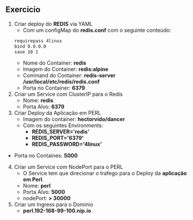 Exercicio
---------

1. Criar deploy do **REDIS** via YAML
   - Com um configMap do **redis.conf** com o seguinte conteúdo:
    ```txt
    requirepass 4linux
    bind 0.0.0.0
    save 10 1
    ```
   - Nome do Container: **redis**
   - Imagem do Container: **redis:alpine**
   - Command do Container: **redis-server /usr/local/etc/redis/redis.conf**
   - Porta no Container: **6379**
2. Criar um Service com ClusterIP para o Redis
   - Nome: **redis**
   - Porta Alvo: **6379**
3. Criar Deploy da Aplicação em PERL
   - Imagem do container: **hectorvido/dancer**
   - Com os seguintes Environments:
     - **REDIS_SERVER='redis'**
     - **REDIS_PORT='6379'**
     - **REDIS_PASSWORD='4linux'**
  - Porta no Containes: **5000**
4. Criar um Service com NodePort para o PERL
   - O Service tem que direcionar o trafego para o Deploy da **aplicação em Perl**.
   - Nome: **perl**
   - Porta Alvo: **5000**
   - nodePort: **> 30000**
5. Criar um Ingress para o Dominio
   - **perl.192-168-99-100.nip.io**
